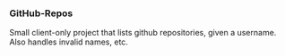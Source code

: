 ### GitHub-Repos ###

Small client-only project that lists github repositories, given a username.  Also handles invalid names, etc.